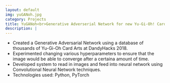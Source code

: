 ```yaml
---
layout: default
img: yuGANoh.jpg
category: Projects
title: YuGANoh<br>Generative Adverserial Network for new Yu-Gi-Oh! Cards
description: |
---
```

* Created a Generative Adversarial Network using a database of thousands of Yu-Gi-Oh Card Arts at DandyHacks 2018.
* Experimented changing various hyperparameters to ensure that the image would be able to converge after a certaina amount of time.
* Developed system to read in images and feed into neural network using Convolutional Neural Network techniques.
* Technologies used: Python, PyTorch